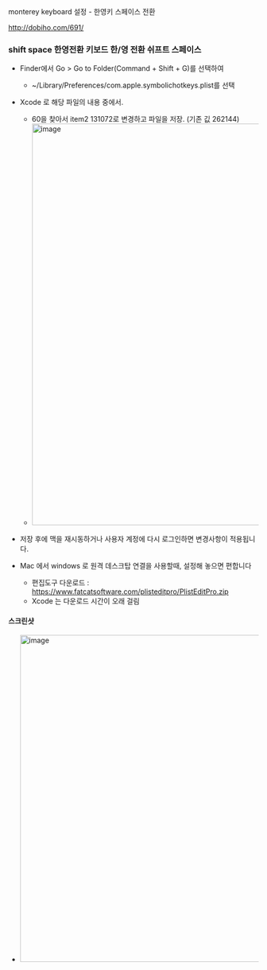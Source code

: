 
monterey keyboard 설정 - 한영키 스페이스 전환 

http://dobiho.com/691/


### shift space 한영전환 키보드 한/영 전환 쉬프트 스페이스
- Finder에서 Go > Go to Folder(Command + Shift + G)를 선택하여 
  - ~/Library/Preferences/com.apple.symbolichotkeys.plist를 선택
- Xcode 로 해당 파일의 내용 중에서.
  - <key>60</key>을 찾아서 item2 <integer>131072</integer>로 변경하고 파일을 저장. (기존 깂 262144)
  - <img width="808" alt="image" src="https://github.com/user-attachments/assets/d1f36419-3ede-44f8-beeb-6d3496f98c04" />

- 저장 후에 맥을 재시동하거나 사용자 계정에 다시 로그인하면 변경사항이 적용됩니다.
- Mac 에서 windows 로 원격 데스크탑 연결을 사용할때, 설정해 놓으면 편합니다
  - 편집도구 다운로드 : https://www.fatcatsoftware.com/plisteditpro/PlistEditPro.zip
  - Xcode 는 다운로드 시간이 오래 걸림 


#### 스크린샷
- <img width="658" alt="image" src="https://github.com/jeonghoonkang/BerePi/assets/4180063/f0371c74-ec33-47c4-ac0b-034a0b75c5cf">

